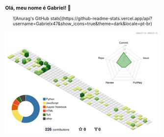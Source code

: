 ### Olá, meu nome é Gabriel! 👋
<p style="text-align:center;">![Anurag's GitHub stats](https://github-readme-stats.vercel.app/api?username=Gabrielx47&show_icons=true&theme=dark&locale=pt-br)</p>

![](./profile-3d-contrib/profile-green-animate.svg)
<!--
**Gabrielx47/Gabrielx47** is a ✨ _special_ ✨ repository because its `README.md` (this file) appears on your GitHub profile.

Here are some ideas to get you started:

- 🔭 I’m currently working on ...
- 🌱 I’m currently learning ...
- 👯 I’m looking to collaborate on ...
- 🤔 I’m looking for help with ...
- 💬 Ask me about ...
- 📫 How to reach me: ...
- 😄 Pronouns: ...
- ⚡ Fun fact: ...
-->
